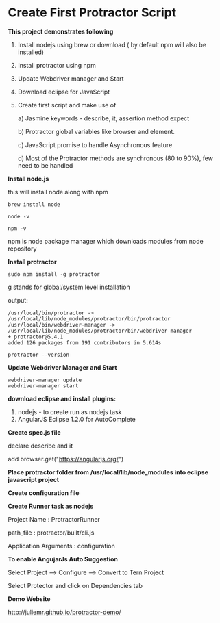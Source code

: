 Create First Protractor Script
=====

**This project demonstrates following**

1) Install nodejs using brew or download ( by default npm will also be installed)
2) Install protractor using npm
3) Update Webdriver manager and Start
4) Download eclipse for JavaScript
5) Create first script and make use of 
	
	a) Jasmine keywords - describe, it, assertion method expect
	
	b) Protractor global variables like browser and element.
	
	c) JavaScript promise to handle Asynchronous feature
	
	d) Most of the Protractor methods are synchronous (80 to 90%), few need to be handled 


**Install node.js**

this will install node along with npm

```
brew install node

node -v

npm -v
```

npm is node package manager which downloads modules from node repository

**Install protractor**

```
sudo npm install -g protractor
```


g stands for global/system level installation

output:

```
/usr/local/bin/protractor -> /usr/local/lib/node_modules/protractor/bin/protractor
/usr/local/bin/webdriver-manager -> /usr/local/lib/node_modules/protractor/bin/webdriver-manager
+ protractor@5.4.1
added 126 packages from 191 contributors in 5.614s
```


```
protractor --version
```

**Update Webdriver Manager and Start**

```
webdriver-manager update
webdriver-manager start

```

**download eclipse and install plugins:**

1) nodejs - to create run as nodejs task
2) AngularJS Eclipse 1.2.0 for AutoComplete



**Create spec.js file**

declare describe and it

add browser.get("https://angularjs.org/")


**Place protractor folder from /usr/local/lib/node_modules into eclipse javascript project**

**Create configuration file**

**Create Runner task as nodejs**

Project Name : <task runner>ProtractorRunner

path_file : protractor/built/cli.js

Application Arguments : <configuration file name> configuration

**To enable AngujarJs Auto Suggestion**

Select Project --> Configure --> Convert to Tern Project

Select Protector and click on Dependencies tab

**Demo Website**

http://juliemr.github.io/protractor-demo/

